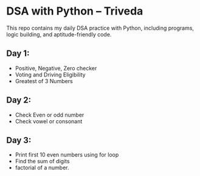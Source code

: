 # DSA with Python – Triveda

This repo contains my daily DSA practice with Python, including programs, logic building, and aptitude-friendly code.

## Day 1:
- Positive, Negative, Zero checker
- Voting and Driving Eligibility
- Greatest of 3 Numbers
## Day 2:
- Check Even or odd number
- Check vowel or consonant
## Day 3:
- Print first 10 even numbers using for loop
- Find the sum of digits
- factorial of a number.
